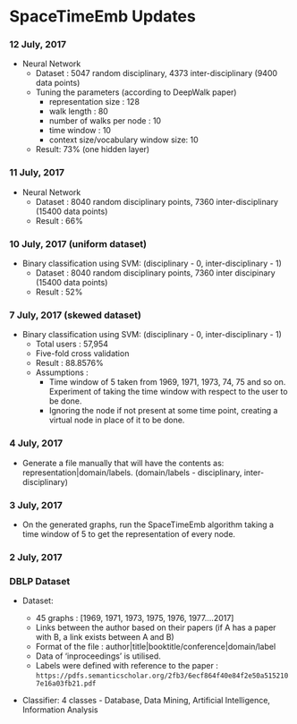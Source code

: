 # SpaceTimeEmb Updates

### 12 July, 2017
   - Neural Network 
      - Dataset : 5047 random disciplinary, 4373 inter-disciplinary (9400 data points)
      - Tuning the parameters (according to DeepWalk paper)
         - representation size : 128
         - walk length : 80
         - number of walks per node : 10
         - time window : 10
         - context size/vocabulary window size: 10
     - Result: 73% (one hidden layer)

### 11 July, 2017
   - Neural Network
      - Dataset : 8040 random disciplinary points, 7360 inter-disciplinary (15400 data points)
      - Result : 66%
      
### 10 July, 2017 (uniform dataset)
   - Binary classification using SVM: (disciplinary - 0, inter-disciplinary - 1)
      - Dataset : 8040 random disciplinary points, 7360 inter discipinary (15400 data points)
      - Result : 52%

### 7 July, 2017 (skewed dataset)
  - Binary classification using SVM: (disciplinary - 0, inter-disciplinary - 1)
      - Total users : 57,954
      - Five-fold cross validation
      - Result : 88.8576%
      - Assumptions :
         - Time window of 5 taken from 1969, 1971, 1973, 74, 75 and so on. Experiment of taking the time window with respect to the user to be done.
         - Ignoring the node if not present at some time point, creating a virtual node in place of it to be done.
                 
### 4 July, 2017  
   - Generate a file manually that will have the contents as:
    representation|domain/labels. (domain/labels - disciplinary, inter-disciplinary)
 
### 3 July, 2017
   - On the generated graphs, run the SpaceTimeEmb algorithm taking a time window of 5 to get the representation of every node. 
  
### 2 July, 2017  
### DBLP Dataset

   - Dataset:
      - 45 graphs : [1969, 1971, 1973, 1975, 1976, 1977....2017] 
      - Links between the author based on their papers (if A has a paper with B, a link exists between A and B)
      - Format of the file :
         author|title|booktitle/conference|domain/label
      - Data of ‘inproceedings’ is utilised.
      - Labels were defined with reference to the paper : ```https://pdfs.semanticscholar.org/2fb3/6ecf864f40e84f2e50a5152107e16a03fb21.pdf```
 
   - Classifier:
     4 classes - Database, Data Mining, Artificial Intelligence, Information Analysis
 

